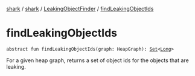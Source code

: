 [shark](../../index.md) / [shark](../index.md) / [LeakingObjectFinder](index.md) / [findLeakingObjectIds](./find-leaking-object-ids.md)

# findLeakingObjectIds

`abstract fun findLeakingObjectIds(graph: HeapGraph): `[`Set`](https://kotlinlang.org/api/latest/jvm/stdlib/kotlin.collections/-set/index.html)`<`[`Long`](https://kotlinlang.org/api/latest/jvm/stdlib/kotlin/-long/index.html)`>`

For a given heap graph, returns a set of object ids for the objects that are leaking.

